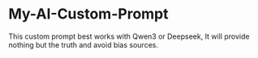 # My-AI-Custom-Prompt
This custom prompt best works with Qwen3 or Deepseek, It will provide nothing but the truth and avoid bias sources.
